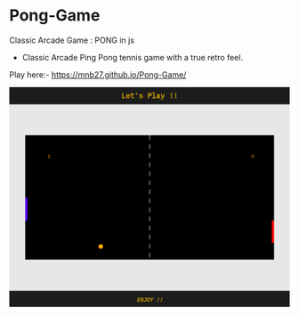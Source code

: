 # Pong-Game
Classic Arcade Game : PONG in js

- Classic Arcade Ping Pong tennis game with a true retro feel. 

Play here:- https://mnb27.github.io/Pong-Game/

![GitHub Logo](shot.png)
